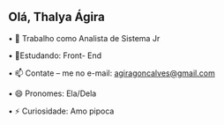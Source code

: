## Olá, Thalya Ágira

•	🔭 Trabalho como Analista de Sistema Jr

•	🌱Estudando: Front- End

•	📫 Contate – me no e-mail: agiragoncalves@gmail.com

•	😄 Pronomes: Ela/Dela

•	⚡ Curiosidade:  Amo pipoca
